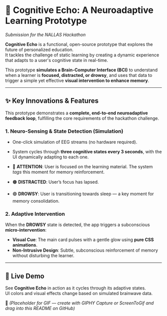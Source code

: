 # 🧠 Cognitive Echo: A Neuroadaptive Learning Prototype  
*Submission for the NALLAS Hackathon*  

**Cognitive Echo** is a functional, open-source prototype that explores the future of personalized education.  
It tackles the challenge of static learning by creating a dynamic experience that adapts to a user's cognitive state in real-time.  

This prototype **simulates a Brain-Computer Interface (BCI)** to understand when a learner is **focused, distracted, or drowsy**, and uses that data to trigger a simple yet effective **visual intervention to enhance memory**.  

---

## ✨ Key Innovations & Features  

This prototype demonstrates a **complete, end-to-end neuroadaptive feedback loop**, fulfilling the core requirements of the hackathon challenge.  

### 1. Neuro-Sensing & State Detection (Simulation)  
- One-click simulation of EEG streams (no hardware required).  
- System cycles through **three cognitive states every 3 seconds**, with the UI dynamically adapting to each one.  

- 🔵 **ATTENTION**: User is focused on the learning material. The system *tags* this moment for memory reinforcement.  
- 🟠 **DISTRACTED**: User’s focus has lapsed.  
- 🟣 **DROWSY**: User is transitioning towards sleep — a key moment for memory consolidation.  

### 2. Adaptive Intervention  
When the **DROWSY** state is detected, the app triggers a subconscious **micro-intervention**:  

- **Visual Cue**: The main card pulses with a gentle glow using **pure CSS animations**.  
- **Non-Intrusive Design**: Subtle, subconscious reinforcement of memory without disturbing the learner.  

---

## 🚀 Live Demo  
See **Cognitive Echo** in action as it cycles through its adaptive states.  
UI colors and visual effects change based on simulated brainwave data.  

📌 *(Placeholder for GIF — create with GIPHY Capture or ScreenToGif and drag into this README on GitHub)*  
